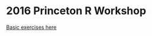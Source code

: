 2016 Princeton R Workshop
=========================

[Basic exercises here](https://www.datacamp.com/courses/889)

